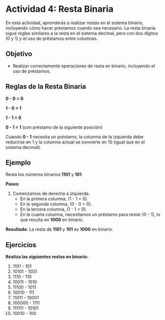 # Actividad 4: Resta Binaria

En esta actividad, aprenderás a realizar restas en el sistema binario, incluyendo cómo hacer préstamos cuando sea necesario. La resta binaria sigue reglas similares a la resta en el sistema decimal, pero con dos dígitos (0 y 1) y el uso de préstamos entre columnas.

## Objetivo

- Realizar correctamente operaciones de resta en binario, incluyendo el uso de préstamos.

## Reglas de la Resta Binaria

**0 - 0 = 0**

**1 - 0 = 1**

**1 - 1 = 0**

**0 - 1 = 1** (con préstamo de la siguiente posición)

Cuando **0 - 1** necesita un préstamo, la columna de la izquierda debe reducirse en 1 y la columna actual se convierte en 10 (igual que en el sistema decimal).

## Ejemplo

Resta los números binarios **1101** y **101**.

**Pasos**:

1. Comenzamos de derecha a izquierda.
   - En la primera columna, \(1 - 1 = 0\).
   - En la segunda columna, \(0 - 0 = 0\).
   - En la tercera columna, \(1 - 1 = 0\).
   - En la cuarta columna, necesitamos un préstamo para restar \(0 - 1\), lo que resulta en **1000** en binario.

**Resultado**: La resta de **1101** y **101** es **1000** en binario.

## Ejercicios

**Realiza las siguientes restas en binario:**

1. 1101 - 101
2. 10101 - 1001
3. 1110 - 110
4. 10011 - 1010
5. 11100 - 1011
6. 10010 - 111
7. 11011 - 10001
8. 100000 - 1111
9. 111111 - 10101
10. 10010 - 100
